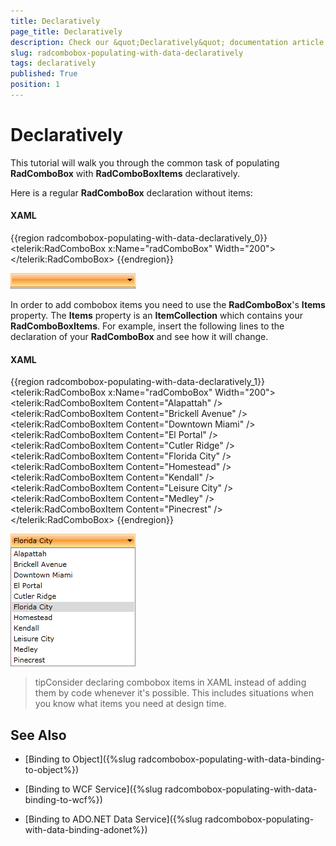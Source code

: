 ```yaml
---
title: Declaratively
page_title: Declaratively
description: Check our &quot;Declaratively&quot; documentation article for the RadComboBox {{ site.framework_name }} control.
slug: radcombobox-populating-with-data-declaratively
tags: declaratively
published: True
position: 1
---
```


# Declaratively

This tutorial will walk you through the common task of populating __RadComboBox__ with __RadComboBoxItems__ declaratively. 

Here is a regular __RadComboBox__ declaration without items:

#### __XAML__

{{region radcombobox-populating-with-data-declaratively_0}}
	<telerik:RadComboBox x:Name="radComboBox" Width="200">
	</telerik:RadComboBox>
{{endregion}}

![](images/RadComboBox_PopulatingWithData_Declaratively_010.png)

In order to add combobox items you need to use the __RadComboBox__'s __Items__ property. The __Items__ property is an __ItemCollection__ which contains your __RadComboBoxItems__. For example, insert the following lines to the declaration of your __RadComboBox__ and see how it will change.

#### __XAML__

{{region radcombobox-populating-with-data-declaratively_1}}
	<telerik:RadComboBox x:Name="radComboBox" Width="200">
	    <telerik:RadComboBoxItem Content="Alapattah" />
	    <telerik:RadComboBoxItem Content="Brickell Avenue" />
	    <telerik:RadComboBoxItem Content="Downtown Miami" />
	    <telerik:RadComboBoxItem Content="El Portal" />
	    <telerik:RadComboBoxItem Content="Cutler Ridge" />
	    <telerik:RadComboBoxItem Content="Florida City" />
	    <telerik:RadComboBoxItem Content="Homestead" />
	    <telerik:RadComboBoxItem Content="Kendall" />
	    <telerik:RadComboBoxItem Content="Leisure City" />
	    <telerik:RadComboBoxItem Content="Medley" />
	    <telerik:RadComboBoxItem Content="Pinecrest" />
	</telerik:RadComboBox>
{{endregion}}

![](images/RadComboBox_PopulatingWithData_Declaratively_020.png)

>tipConsider declaring combobox items in XAML instead of adding them by code whenever it's possible. This includes situations when you know what items you need at design time.

## See Also

 * [Binding to Object]({%slug radcombobox-populating-with-data-binding-to-object%})

 * [Binding to WCF Service]({%slug radcombobox-populating-with-data-binding-to-wcf%})

 * [Binding to ADO.NET Data Service]({%slug radcombobox-populating-with-data-binding-adonet%})
